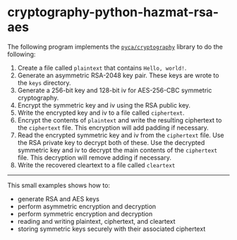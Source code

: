 # cryptography-python-hazmat-rsa-aes

The following program implements the [`pyca/cryptography`](https://cryptography.io) library to do the following:

1. Create a file called `plaintext` that contains `Hello, world!`.
2. Generate an asymmetric RSA-2048 key pair. These keys are wrote to the `keys` directory.
3. Generate a 256-bit key and 128-bit iv for AES-256-CBC symmetric cryptography.
4. Encrypt the symmetric key and iv using the RSA public key.
5. Write the encrypted key and iv to a file called `ciphertext`.
6. Encrypt the contents of `plaintext` and write the resulting ciphertext to the `ciphertext` file. This encryption will add padding if necessary.
7. Read the encrypted symmetric key and iv from the `ciphertext` file. Use the RSA private key to decrypt both of these. Use the decrypted symmetric key and iv to decrypt the main contents of the `ciphertext` file. This decryption will remove adding if necessary.
8. Write the recovered cleartext to a file called `cleartext`

---

This small examples shows how to:

- generate RSA and AES keys
- perform asymmetric encryption and decryption
- perform symmetric encryption and decryption
- reading and writing plaintext, ciphertext, and cleartext
- storing symmetric keys securely with their associated ciphertext
